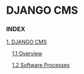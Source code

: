 DJANGO CMS 
===================

### INDEX
[1. DJANGO CMS](https://github.com/SofiaReis/django-cms/blob/develop/ESOF-docs/Software%20Processes%20and%20Project%20Management/1%20-%20First%20PA.md)

&nbsp;&nbsp;&nbsp;&nbsp;[1.1 Overview](https://github.com/SofiaReis/django-cms/blob/develop/ESOF-docs/Software%20Processes%20and%20Project%20Management/1%20-%20First%20PA.md#11-overview)

&nbsp;&nbsp;&nbsp;&nbsp;[1.2 Software Processes](https://github.com/SofiaReis/django-cms/blob/develop/ESOF-docs/Software%20Processes%20and%20Project%20Management/1%20-%20First%20PA.md#12-software-processes)
